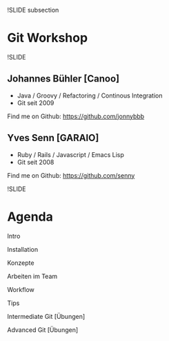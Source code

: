 !SLIDE subsection
# Git Workshop #

!SLIDE
## Johannes Bühler [Canoo] ##
* Java / Groovy / Refactoring / Continous Integration 
* Git seit 2009

Find me on Github: https://github.com/jonnybbb

## Yves Senn [GARAIO] ##
* Ruby / Rails / Javascript / Emacs Lisp
* Git seit 2008

Find me on Github: https://github.com/senny

!SLIDE
# Agenda #

Intro

Installation



Konzepte

Arbeiten im Team

Workflow

Tips

Intermediate Git [Übungen]

Advanced Git [Übungen]
